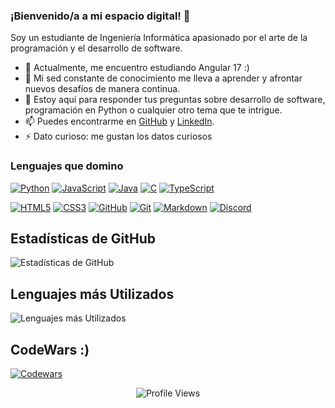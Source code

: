 ### ¡Bienvenido/a a mi espacio digital! 👋

Soy un estudiante de Ingeniería Informática apasionado por el arte de la programación y el desarrollo de software.

- 🔭 Actualmente, me encuentro estudiando Angular 17 :)
- 🌱 Mi sed constante de conocimiento me lleva a aprender y afrontar nuevos desafíos de manera continua.
- 💬 Estoy aquí para responder tus preguntas sobre desarrollo de software, programación en Python o cualquier otro tema que te intrigue.
- 📫 Puedes encontrarme en [GitHub](https://github.com/san1190) y [LinkedIn](https://www.linkedin.com/in/santiago-fuentes-albuixech-375b66267/).
- ⚡ Dato curioso: me gustan los datos curiosos

### Lenguajes que domino

[![Python](https://img.shields.io/badge/Python-306998?style=for-the-badge&logo=python&logoColor=white)](https://www.python.org/)
[![JavaScript](https://img.shields.io/badge/JavaScript-F7DF1E?style=for-the-badge&logo=javascript&logoColor=black)](https://developer.mozilla.org/en-US/docs/Web/JavaScript)
[![Java](https://img.shields.io/badge/Java-007396?style=for-the-badge&logo=java&logoColor=white)](https://www.java.com/)
[![C](https://img.shields.io/badge/C-00599C?style=for-the-badge&logo=c&logoColor=white)](https://en.wikipedia.org/wiki/C_(programming_language))
[![TypeScript](https://img.shields.io/badge/TypeScript-3178C6?style=for-the-badge&logo=typescript&logoColor=white)](https://www.typescriptlang.org/)

[![HTML5](https://img.shields.io/badge/HTML5-E34F26?style=for-the-badge&logo=html5&logoColor=white)](https://developer.mozilla.org/en-US/docs/Web/HTML)
[![CSS3](https://img.shields.io/badge/CSS3-1572B6?style=for-the-badge&logo=css3&logoColor=white)](https://developer.mozilla.org/en-US/docs/Web/CSS)
[![GitHub](https://img.shields.io/badge/GitHub-181717?style=for-the-badge&logo=github&logoColor=white)](https://github.com/)
[![Git](https://img.shields.io/badge/Git-F05032?style=for-the-badge&logo=git&logoColor=white)](https://git-scm.com/)
[![Markdown](https://img.shields.io/badge/Markdown-000000?style=for-the-badge&logo=markdown&logoColor=white)](https://www.markdownguide.org/)
[![Discord](https://img.shields.io/badge/Discord-7289DA?style=for-the-badge&logo=discord&logoColor=white)](https://discord.com/)



## Estadísticas de GitHub

![Estadísticas de GitHub](https://github-readme-stats.vercel.app/api?username=San1190&show_icons=true&theme=merko)

## Lenguajes más Utilizados

![Lenguajes más Utilizados](https://github-readme-stats.vercel.app/api/top-langs/?username=San1190&layout=compact&theme=merko)

 ## CodeWars :)
 [![Codewars](https://www.codewars.com/users/San1190/badges/large)](https://www.codewars.com/users/San1190)




<div align="center">
  
  ![Profile Views](https://komarev.com/ghpvc/?username=san1190)
</div>

